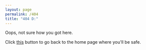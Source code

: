 ```yaml
---
layout: page
permalink: /404
title: "404 D:" 
---
```

Oops, not sure how you got here. 

Click [this](/) button to go back to the home page where you'll be safe.